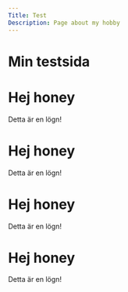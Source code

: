 ```yaml
---
Title: Test
Description: Page about my hobby
---
```


Min testsida 
==================



<div class = "firstbox">
<h1> Hej honey</h1>
<p>Detta är en lögn!</p>
</div>

<div class="secondbox">
<h1> Hej honey</h1>
<p>Detta är en lögn!</p>
</div>

<div class="thirdbox">
<h1> Hej honey</h1>
<p>Detta är en lögn!</p>
</div>

<div class="fourthbox">
<h1> Hej honey</h1>
<p>Detta är en lögn!</p>
</div>
